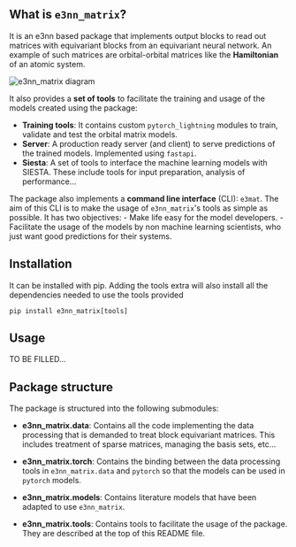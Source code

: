 What is `e3nn_matrix`?
----------------------

It is an e3nn based package that implements output blocks to read out matrices with equivariant blocks from an equivariant neural network. An example of such matrices are orbital-orbital matrices like the **Hamiltonian** of an atomic system.

![e3nn_matrix diagram](https://i.imgur.com/xUQWnhd.png)

It also provides a **set of tools** to facilitate the training and usage of the models created using the package:

- **Training tools**: It contains custom `pytorch_lightning` modules to train, validate and test the orbital matrix models.
- **Server**: A production ready server (and client) to serve predictions of the trained
    models. Implemented using `fastapi`.
- **Siesta**: A set of tools to interface the machine learning models with SIESTA. These include tools for input preparation, analysis of performance...

The package also implements a **command line interface** (CLI): `e3mat`. The aim of this CLI is
to make the usage of `e3nn_matrix`'s tools as simple as possible. It has two objectives:
    - Make life easy for the model developers.
    - Facilitate the usage of the models by non machine learning scientists, who just want
      good predictions for their systems.

Installation
------------

It can be installed with pip. Adding the tools extra will also install all the dependencies
needed to use the tools provided

```
pip install e3nn_matrix[tools]
```

Usage
------

TO BE FILLED...

Package structure
-----------------

The package is structured into the following submodules:

- **e3nn_matrix.data**: Contains all the code implementing the data processing that is demanded to treat block equivariant matrices. This includes treatment of sparse matrices, managing the basis sets, etc...

- **e3nn_matrix.torch**: Contains the binding between the data processing tools in `e3nn_matrix.data` and `pytorch` so that the models
can be used in `pytorch` models.

- **e3nn_matrix.models**: Contains literature models that have been adapted to use `e3nn_matrix`.

- **e3nn_matrix.tools**: Contains tools to facilitate the usage of the package. They are described at the top of this README file.
